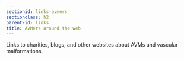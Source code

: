 ```yaml
---
sectionid: links-avmers
sectionclass: h2
parent-id: links
title: AVMers around the web
---
```

Links to charities, blogs, and other websites about AVMs and vascular malformations.
